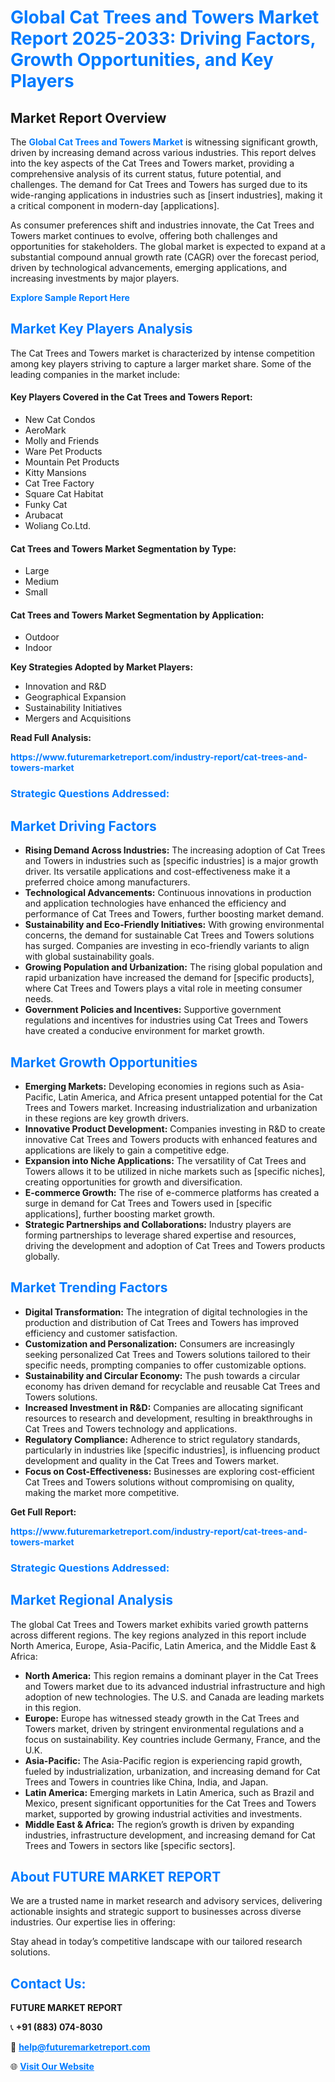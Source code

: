 <h1 style="color: #007BFF;">Global Cat Trees and Towers Market Report 2025-2033: Driving Factors, Growth Opportunities, and Key Players</h1>

<section id="overview">
<h2>Market Report Overview</h2>
<p>The <a href="https://www.futuremarketreport.com/industry-report/cat-trees-and-towers-market" style="color: #007BFF; text-decoration: none;"><strong>Global Cat Trees and Towers Market</strong></a> is witnessing significant growth, driven by increasing demand across various industries. This report delves into the key aspects of the Cat Trees and Towers market, providing a comprehensive analysis of its current status, future potential, and challenges. The demand for Cat Trees and Towers has surged due to its wide-ranging applications in industries such as [insert industries], making it a critical component in modern-day [applications].</p>
<p>As consumer preferences shift and industries innovate, the Cat Trees and Towers market continues to evolve, offering both challenges and opportunities for stakeholders. The global market is expected to expand at a substantial compound annual growth rate (CAGR) over the forecast period, driven by technological advancements, emerging applications, and increasing investments by major players.</p>
</section>

<section id="overview">
<p><a href="https://www.futuremarketreport.com/request-sample/reportId=61885" style="color: #007BFF; text-decoration: none;"><strong>Explore Sample Report Here</strong></a></p>
</section>

<section id="key-players">
<h2 style="color: #007BFF;">Market Key Players Analysis</h2>
<p>The Cat Trees and Towers market is characterized by intense competition among key players striving to capture a larger market share. Some of the leading companies in the market include:</p>
<h4>Key Players Covered in the Cat Trees and Towers Report:</h4>
<ul><li>New Cat Condos</li><li>AeroMark</li><li>Molly and Friends</li><li>Ware Pet Products</li><li>Mountain Pet Products</li><li>Kitty Mansions</li><li>Cat Tree Factory</li><li>Square Cat Habitat</li><li>Funky Cat</li><li>Arubacat</li><li>Woliang Co.Ltd.</li></ul>
<h4>Cat Trees and Towers Market Segmentation by Type:</h4>
<ul><li>Large</li><li>Medium</li><li>Small</li></ul>

<h4>Cat Trees and Towers Market Segmentation by Application:</h4>
<ul><li>Outdoor</li><li>Indoor</li></ul>
<p><strong>Key Strategies Adopted by Market Players:</strong></p>
<ul>
<li>Innovation and R&D</li>
<li>Geographical Expansion</li>
<li>Sustainability Initiatives</li>
<li>Mergers and Acquisitions</li>
</ul>
</section>

<section>
<p><strong>Read Full Analysis: </strong></p><a href="https://www.futuremarketreport.com/industry-report/cat-trees-and-towers-market" style="color: #007BFF; text-decoration: none;"><strong>https://www.futuremarketreport.com/industry-report/cat-trees-and-towers-market</strong></a>
<h3 style="color: #007BFF;">Strategic Questions Addressed:</h3>
</section>

<section id="driving-factors">
<h2 style="color: #007BFF;">Market Driving Factors</h2>
<ul>
<li><strong>Rising Demand Across Industries:</strong> The increasing adoption of Cat Trees and Towers in industries such as [specific industries] is a major growth driver. Its versatile applications and cost-effectiveness make it a preferred choice among manufacturers.</li>
<li><strong>Technological Advancements:</strong> Continuous innovations in production and application technologies have enhanced the efficiency and performance of Cat Trees and Towers, further boosting market demand.</li>
<li><strong>Sustainability and Eco-Friendly Initiatives:</strong> With growing environmental concerns, the demand for sustainable Cat Trees and Towers solutions has surged. Companies are investing in eco-friendly variants to align with global sustainability goals.</li>
<li><strong>Growing Population and Urbanization:</strong> The rising global population and rapid urbanization have increased the demand for [specific products], where Cat Trees and Towers plays a vital role in meeting consumer needs.</li>
<li><strong>Government Policies and Incentives:</strong> Supportive government regulations and incentives for industries using Cat Trees and Towers have created a conducive environment for market growth.</li>
</ul>
</section>

<section id="growth-opportunities">
<h2 style="color: #007BFF;">Market Growth Opportunities</h2>
<ul>
<li><strong>Emerging Markets:</strong> Developing economies in regions such as Asia-Pacific, Latin America, and Africa present untapped potential for the Cat Trees and Towers market. Increasing industrialization and urbanization in these regions are key growth drivers.</li>
<li><strong>Innovative Product Development:</strong> Companies investing in R&D to create innovative Cat Trees and Towers products with enhanced features and applications are likely to gain a competitive edge.</li>
<li><strong>Expansion into Niche Applications:</strong> The versatility of Cat Trees and Towers allows it to be utilized in niche markets such as [specific niches], creating opportunities for growth and diversification.</li>
<li><strong>E-commerce Growth:</strong> The rise of e-commerce platforms has created a surge in demand for Cat Trees and Towers used in [specific applications], further boosting market growth.</li>
<li><strong>Strategic Partnerships and Collaborations:</strong> Industry players are forming partnerships to leverage shared expertise and resources, driving the development and adoption of Cat Trees and Towers products globally.</li>
</ul>
</section>

<section id="trending-factors">
<h2 style="color: #007BFF;">Market Trending Factors</h2>
<ul>
<li><strong>Digital Transformation:</strong> The integration of digital technologies in the production and distribution of Cat Trees and Towers has improved efficiency and customer satisfaction.</li>
<li><strong>Customization and Personalization:</strong> Consumers are increasingly seeking personalized Cat Trees and Towers solutions tailored to their specific needs, prompting companies to offer customizable options.</li>
<li><strong>Sustainability and Circular Economy:</strong> The push towards a circular economy has driven demand for recyclable and reusable Cat Trees and Towers solutions.</li>
<li><strong>Increased Investment in R&D:</strong> Companies are allocating significant resources to research and development, resulting in breakthroughs in Cat Trees and Towers technology and applications.</li>
<li><strong>Regulatory Compliance:</strong> Adherence to strict regulatory standards, particularly in industries like [specific industries], is influencing product development and quality in the Cat Trees and Towers market.</li>
<li><strong>Focus on Cost-Effectiveness:</strong> Businesses are exploring cost-efficient Cat Trees and Towers solutions without compromising on quality, making the market more competitive.</li>
</ul>
</section>

<section>
<p><strong>Get Full Report: </strong></p><a href="https://www.futuremarketreport.com/industry-report/cat-trees-and-towers-market" style="color: #007BFF; text-decoration: none;"><strong>https://www.futuremarketreport.com/industry-report/cat-trees-and-towers-market</strong></a>
<h3 style="color: #007BFF;">Strategic Questions Addressed:</h3>
</section>


<section id="regional-analysis">
<h2 style="color: #007BFF;">Market Regional Analysis</h2>
<p>The global Cat Trees and Towers market exhibits varied growth patterns across different regions. The key regions analyzed in this report include North America, Europe, Asia-Pacific, Latin America, and the Middle East & Africa:</p>
<ul>
<li><strong>North America:</strong> This region remains a dominant player in the Cat Trees and Towers market due to its advanced industrial infrastructure and high adoption of new technologies. The U.S. and Canada are leading markets in this region.</li>
<li><strong>Europe:</strong> Europe has witnessed steady growth in the Cat Trees and Towers market, driven by stringent environmental regulations and a focus on sustainability. Key countries include Germany, France, and the U.K.</li>
<li><strong>Asia-Pacific:</strong> The Asia-Pacific region is experiencing rapid growth, fueled by industrialization, urbanization, and increasing demand for Cat Trees and Towers in countries like China, India, and Japan.</li>
<li><strong>Latin America:</strong> Emerging markets in Latin America, such as Brazil and Mexico, present significant opportunities for the Cat Trees and Towers market, supported by growing industrial activities and investments.</li>
<li><strong>Middle East & Africa:</strong> The region’s growth is driven by expanding industries, infrastructure development, and increasing demand for Cat Trees and Towers in sectors like [specific sectors].</li>
</ul>
</section>

<footer>
<h2 style="color: #007BFF;">About FUTURE MARKET REPORT</h2>
<p>We are a trusted name in market research and advisory services, delivering actionable insights and strategic support to businesses across diverse industries. Our expertise lies in offering:</p>

<p>Stay ahead in today’s competitive landscape with our tailored research solutions.</p>

<h2 style="color: #007BFF;">Contact Us:</h2>
<p><strong>FUTURE MARKET REPORT</strong></p>
<p>📞 <strong>+91 (883) 074-8030</strong></p>
<p>📧 <strong><a href="mailto:help@futuremarketreport.com" style="color: #007BFF;">help@futuremarketreport.com</a></strong></p>
<p>🌐 <strong><a href="https://www.futuremarketreport.com/" style="color: #007BFF;">Visit Our Website</a></strong></p>
</footer>